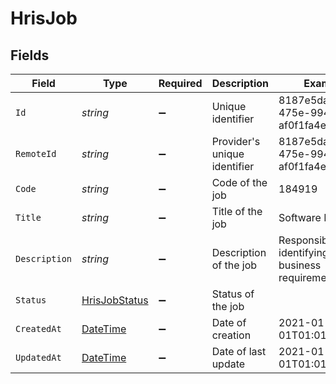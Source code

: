 # HrisJob


## Fields

| Field                                                                                 | Type                                                                                  | Required                                                                              | Description                                                                           | Example                                                                               |
| ------------------------------------------------------------------------------------- | ------------------------------------------------------------------------------------- | ------------------------------------------------------------------------------------- | ------------------------------------------------------------------------------------- | ------------------------------------------------------------------------------------- |
| `Id`                                                                                  | *string*                                                                              | :heavy_minus_sign:                                                                    | Unique identifier                                                                     | 8187e5da-dc77-475e-9949-af0f1fa4e4e3                                                  |
| `RemoteId`                                                                            | *string*                                                                              | :heavy_minus_sign:                                                                    | Provider's unique identifier                                                          | 8187e5da-dc77-475e-9949-af0f1fa4e4e3                                                  |
| `Code`                                                                                | *string*                                                                              | :heavy_minus_sign:                                                                    | Code of the job                                                                       | 184919                                                                                |
| `Title`                                                                               | *string*                                                                              | :heavy_minus_sign:                                                                    | Title of the job                                                                      | Software Engineer                                                                     |
| `Description`                                                                         | *string*                                                                              | :heavy_minus_sign:                                                                    | Description of the job                                                                | Responsible for identifying business requirements                                     |
| `Status`                                                                              | [HrisJobStatus](../../Models/Components/HrisJobStatus.md)                             | :heavy_minus_sign:                                                                    | Status of the job                                                                     |                                                                                       |
| `CreatedAt`                                                                           | [DateTime](https://learn.microsoft.com/en-us/dotnet/api/system.datetime?view=net-5.0) | :heavy_minus_sign:                                                                    | Date of creation                                                                      | 2021-01-01T01:01:01.000Z                                                              |
| `UpdatedAt`                                                                           | [DateTime](https://learn.microsoft.com/en-us/dotnet/api/system.datetime?view=net-5.0) | :heavy_minus_sign:                                                                    | Date of last update                                                                   | 2021-01-01T01:01:01.000Z                                                              |